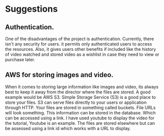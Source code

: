 # Suggestions

## Authentication.
One of the disadvantages of the project is authentication. Currently, there isn't any security for users. it permits only authenticated users to access the resources. Also, it gives users other benefits if included like the history of video watched and stored video as a wishlist in case they need to view or purchase later.

## AWS for storing images and video.
When it comes to storing large information like images and video, its always best to keep it away from the director where the files are stored. A good example would be AWS S3. Simple Storage Service (S3) is a good place to store your files. S3 can serve files directly to your users or application through HTTP. Your files are stored in something called buckets. File URLs will look something. This information can be stored in the database. Which can be accessed using a link. I have used youtube to display the video for the tutorial, Youtube is an example. The files are stored elsewhere but can be assessed using a link id which works with a URL to display.  
